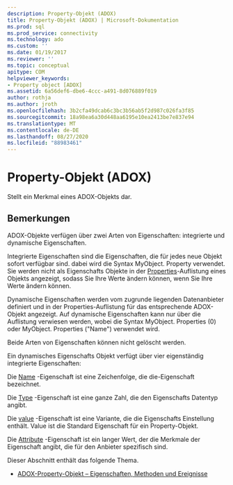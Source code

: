 ```yaml
---
description: Property-Objekt (ADOX)
title: Property-Objekt (ADOX) | Microsoft-Dokumentation
ms.prod: sql
ms.prod_service: connectivity
ms.technology: ado
ms.custom: ''
ms.date: 01/19/2017
ms.reviewer: ''
ms.topic: conceptual
apitype: COM
helpviewer_keywords:
- Property object [ADOX]
ms.assetid: 6a56def6-dbe6-4ccc-a491-8d076889f019
author: rothja
ms.author: jroth
ms.openlocfilehash: 3b2cfa49dcab6c3bc3b56ab5f2d987c026fa3f85
ms.sourcegitcommit: 18a98ea6a30d448aa6195e10ea2413be7e837e94
ms.translationtype: MT
ms.contentlocale: de-DE
ms.lasthandoff: 08/27/2020
ms.locfileid: "88983461"
---
```

# <a name="property-object-adox"></a>Property-Objekt (ADOX)
Stellt ein Merkmal eines ADOX-Objekts dar.  
  
## <a name="remarks"></a>Bemerkungen  
 ADOX-Objekte verfügen über zwei Arten von Eigenschaften: integrierte und dynamische Eigenschaften.  
  
 Integrierte Eigenschaften sind die Eigenschaften, die für jedes neue Objekt sofort verfügbar sind. dabei wird die Syntax MyObject. Property verwendet. Sie werden nicht als Eigenschafts Objekte in der [Properties](../ado-api/properties-collection-ado.md)-Auflistung eines Objekts angezeigt, sodass Sie Ihre Werte ändern können, wenn Sie Ihre Werte ändern können.  
  
 Dynamische Eigenschaften werden vom zugrunde liegenden Datenanbieter definiert und in der Properties-Auflistung für das entsprechende ADOX-Objekt angezeigt.  Auf dynamische Eigenschaften kann nur über die Auflistung verwiesen werden, wobei die Syntax MyObject. Properties (0) oder MyObject. Properties ("Name") verwendet wird.  
  
 Beide Arten von Eigenschaften können nicht gelöscht werden.  
  
 Ein dynamisches Eigenschafts Objekt verfügt über vier eigenständig integrierte Eigenschaften:  
  
 Die [Name](../ado-api/name-property-ado.md) -Eigenschaft ist eine Zeichenfolge, die die-Eigenschaft bezeichnet.  
  
 Die [Type](../ado-api/type-property-ado.md) -Eigenschaft ist eine ganze Zahl, die den Eigenschafts Datentyp angibt.  
  
 Die [value](../ado-api/value-property-ado.md) -Eigenschaft ist eine Variante, die die Eigenschafts Einstellung enthält. Value ist die Standard Eigenschaft für ein Property-Objekt.  
  
 Die [Attribute](../ado-api/attributes-property-ado.md) -Eigenschaft ist ein langer Wert, der die Merkmale der Eigenschaft angibt, die für den Anbieter spezifisch sind.  
  
 Dieser Abschnitt enthält das folgende Thema.  
  
-   [ADOX-Property-Objekt – Eigenschaften, Methoden und Ereignisse](./adox-property-object-properties-methods-and-events.md)